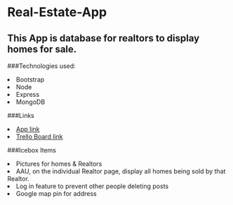 # Real-Estate-App

## This App is database for realtors to display homes for sale.

###Technologies used: 
<li> Bootstrap
<li> Node
<li> Express
<li> MongoDB


###Links
<li> <a href="">App link</a>
<li> <a href="https://trello.com/b/3zcccxnx/real-estate-app">Trello Board link</a>

###Icebox Items
<li> Pictures for homes & Realtors
<li> AAU, on the individual Realtor page, display all homes being sold by that Realtor.
<li> Log in feature to prevent other people deleting posts
<li> Google map pin for address

